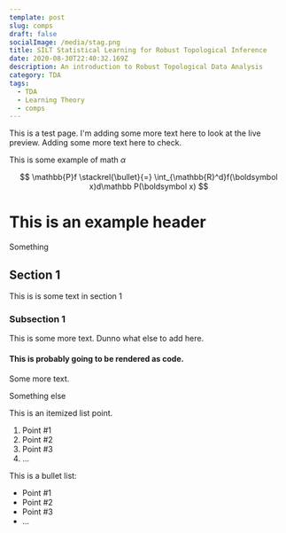 ```yaml
---
template: post
slug: comps
draft: false
socialImage: /media/stag.png
title: SILT Statistical Learning for Robust Topological Inference
date: 2020-08-30T22:40:32.169Z
description: An introduction to Robust Topological Data Analysis
category: TDA
tags:
  - TDA
  - Learning Theory
  - comps
---
```


This is a test page. I'm adding some more text here to look at the live preview. Adding some more text here to check.

This is some example of math $\alpha$

$$
\mathbb{P}f \stackrel{\bullet}{=} \int_{\mathbb{R}^d}f(\boldsymbol x)d\mathbb P(\boldsymbol x)
$$


# This is an example header
Something
## Section 1
This is is some text in section 1


### Subsection 1
This is some more text. Dunno what else to add here.

#### This is probably going to be rendered as code.

Some more text.

Something else

This is an itemized list point.
1. Point \#1
1. Point \#2
1. Point \#3
1. ...

This is a bullet list:
* Point \#1
* Point \#2
* Point \#3
* ...
